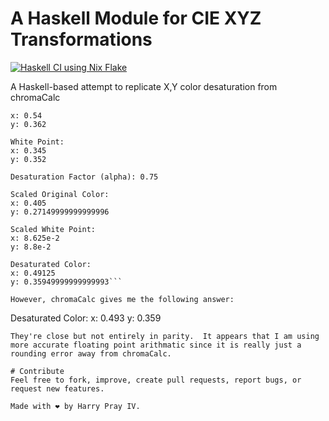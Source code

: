 # A Haskell Module for CIE XYZ Transformations

[![Haskell CI using Nix Flake](https://github.com/harryprayiv/XY_math/actions/workflows/haskell.yml/badge.svg)](https://github.com/cardanonix/pelotero-engine/actions/workflows/haskell.yml)

A Haskell-based attempt to replicate X,Y color desaturation from chromaCalc



```Original Color:
x: 0.54
y: 0.362

White Point:
x: 0.345
y: 0.352

Desaturation Factor (alpha): 0.75

Scaled Original Color:
x: 0.405
y: 0.27149999999999996

Scaled White Point:
x: 8.625e-2
y: 8.8e-2

Desaturated Color:
x: 0.49125
y: 0.35949999999999993```

However, chromaCalc gives me the following answer:
```
Desaturated Color:
x: 0.493
y: 0.359
```
They're close but not entirely in parity.  It appears that I am using more accurate floating point arithmatic since it is really just a rounding error away from chromaCalc.

# Contribute
Feel free to fork, improve, create pull requests, report bugs, or request new features.

Made with ❤️ by Harry Pray IV.
